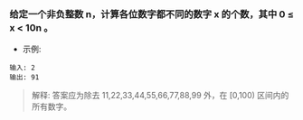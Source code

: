 ### 给定一个非负整数 n，计算各位数字都不同的数字 x 的个数，其中 0 ≤ x < 10n 。

* 示例:
```
输入: 2
输出: 91 
```
> 解释: 答案应为除去 11,22,33,44,55,66,77,88,99 外，在 [0,100) 区间内的所有数字。
